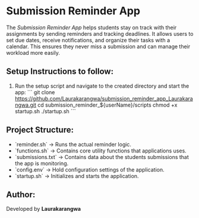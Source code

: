 # Submission Reminder App

The *Submission Reminder App* helps students stay on track with their assignments by sending reminders and tracking deadlines. It allows users to set due dates, receive notifications, and organize their tasks with a calendar. This ensures they never miss a submission and can manage their workload more easily.

## Setup Instructions to follow:
1. Run the setup script and navigate to the created directory and start the app:
   \`\`\`
   git clone https://github.com/Laurakarangwa/submission_reminder_app_Laurakarangwa.git
   cd submission_reminder_${userName}/scripts
   chmod +x startup.sh
   ./startup.sh
   \`\`\`

## Project Structure:
- \`reminder.sh\` → Runs the actual reminder logic.
- \`functions.sh\` → Contains core utility functions that applications uses.
- \`submissions.txt\` → Contains data about the students submissions that the app is monitoring.
- \`config.env\` → Hold configuration settings of the application.
- \`startup.sh\` → Initializes and starts the application.

## Author:
Developed by **Laurakarangwa**
